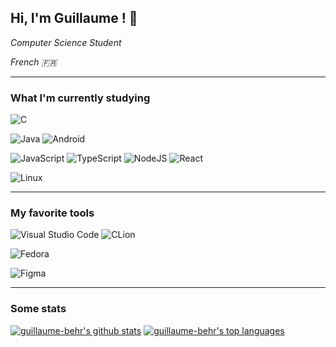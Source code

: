 ## Hi, I'm Guillaume ! 🐸

*Computer Science Student*

*French 🇫🇷*

---

### What I'm currently studying

![C](https://img.shields.io/badge/c-%2300599C.svg?style=for-the-badge&logo=c&logoColor=white) 

![Java](https://img.shields.io/badge/java-%23ED8B00.svg?style=for-the-badge&logo=openjdk&logoColor=white)
![Android](https://img.shields.io/badge/Android-3DDC84?style=for-the-badge&logo=android&logoColor=white)

![JavaScript](https://img.shields.io/badge/javascript-%23323330.svg?style=for-the-badge&logo=javascript&logoColor=%23F7DF1E)
![TypeScript](https://img.shields.io/badge/typescript-%23007ACC.svg?style=for-the-badge&logo=typescript&logoColor=white)
![NodeJS](https://img.shields.io/badge/node.js-6DA55F?style=for-the-badge&logo=node.js&logoColor=white)
![React](https://img.shields.io/badge/react-%2320232a.svg?style=for-the-badge&logo=react&logoColor=%2361DAFB)

![Linux](https://img.shields.io/badge/Linux-FCC624?style=for-the-badge&logo=linux&logoColor=black)

---

### My favorite tools

![Visual Studio Code](https://img.shields.io/badge/Visual%20Studio%20Code-0078d7.svg?style=for-the-badge&logo=visual-studio-code&logoColor=white)
![CLion](https://img.shields.io/badge/CLion-black?style=for-the-badge&logo=clion&logoColor=white)

![Fedora](https://img.shields.io/badge/Fedora-294172?style=for-the-badge&logo=fedora&logoColor=white)

![Figma](https://img.shields.io/badge/figma-%23F24E1E.svg?style=for-the-badge&logo=figma&logoColor=white)


---

### Some stats

[![guillaume-behr's github stats](https://github-readme-stats.vercel.app/api?username=guillaume-behr&theme=vue-dark)](https://github.com/anuraghazra/github-readme-stats)
[![guillaume-behr's top languages](https://github-readme-stats.vercel.app/api/top-langs/?username=guillaume-behr&theme=vue-dark)](https://github.com/anuraghazra/github-readme-stats)
